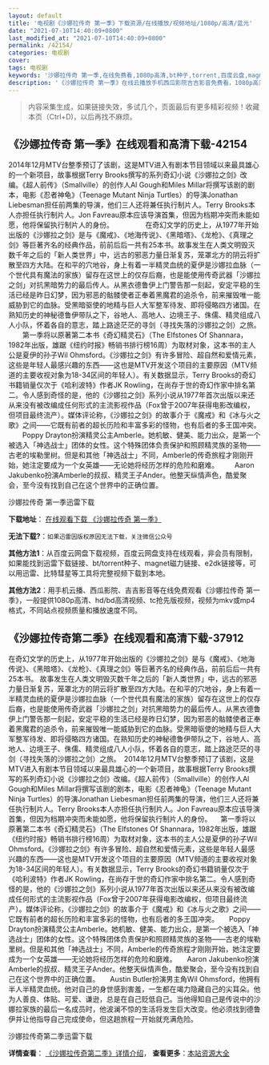 ```yaml
---
layout: default
title: '电视剧《沙娜拉传奇 第一季》下载资源/在线播放/视频地址/1080p/高清/蓝光'
date: "2021-07-10T14:40:09+0800"
last_modified_at: "2021-07-10T14:40:09+0800"
permalink: /42154/
categories: 电视剧
cover:
tags: 电视剧
keywords: '沙娜拉传奇 第一季,在线免费看,1080p高清,bt种子,torrent,百度云盘,magnet,磁力链,迅雷下载资源'
description: '《沙娜拉传奇 第一季》在线云播放手机西瓜影院吉吉影音免费看，1080p高清bd/hd未删减完整版和tc抢先枪版，mkv/mp4格式，附带bt/torrent种子、magnet/磁力链、百度云盘、网盘资源迅雷下载链接'
---
```


>内容采集生成，如果链接失效，多试几个，页面最后有更多精彩视频！收藏本页（Ctrl+D)，以后再找不麻烦。


## 《沙娜拉传奇 第一季》在线观看和高清下载-42154

2014年12月MTV台整季预订了该剧，这是MTV进入有剧本节目领域以来最具雄心的一个新项目，故事根据Terry Brooks撰写的系列奇幻小说《沙娜拉之剑》改编。《超人前传》（Smallville）的创作人Al Gough和Miles Millar将撰写该剧的剧本，电影《忍者神龟》（Teenage Mutant Ninja Turtles）的导演Jonathan Liebesman担任前两集的导演，他们三人还将兼任执行制片人。Terry Brooks本人亦担任执行制片人。Jon Favreau原本应该导演首集，但因为档期冲突而未能如愿，他将保留执行制片人的身份。 　　 　　在奇幻文学的历史上，从1977年开始出版的《沙娜拉之剑》是与《魔戒》、《地海传说》、《黑暗塔》、《龙枪》、《真理之剑》等巨著齐名的经典作品，前前后后一共有25本书。故事发生在人类文明毁灭数千年之后的「新人类世界」中，远古的邪恶力量日渐复苏，笼罩北方的阴云将扩散至四方大陆。在和平的穴地谷，身上有着一半精灵血统的夏伊是沙娜拉血脉（一个世代具有魔法的家族）留存在这世上的仅存后裔，也是能使用传奇武器「沙娜拉之剑」对抗黑暗势力的最后传人。从黑衣德鲁伊上门警告那一刻起，安定平稳的生活已经是昨日幻梦，因为邪恶的骷髅使者正奉着黑魔君的追杀令，前来摧毁唯一能威胁到它的血脉。受黑暗驱使的地精与巨人大军整军待发、即将侵略四方诸国。在熟知历史的神秘德鲁伊带队之下，谷地人、高地人、边境王子、侏儒、精灵组成八人小队，怀着各自的意志，踏上路途茫茫的寻剑（寻找失落的沙娜拉之剑）之旅。 　　第一季将以原著第二本书《奇幻精灵石》（The Elfstones Of Shannara，1982年出版，雄踞《纽约时报》畅销书排行榜16周）为取材对象，这本书的主人公是夏伊的孙子Wil Ohmsford。《沙娜拉之剑》有许多冒险、超自然和爱情元素，这些是年轻人最感兴趣的东西——这也是MTV开发这个项目的主要原因（MTV频道的主要收视对象为18-34区间的年轻人）。有关数据显示，Terry Brooks的奇幻书籍销量仅次于《哈利波特》作者JK Rowling，在尚存于世的奇幻作家中排名第二。令人感到奇怪的是，他的《沙娜拉之剑》系列小说从1977年首次出版以来还从来没有被改编成任何形式的主流影视作品（Fox曾于2007年获得电影改编权，但项目最终流产）。媒体评论称，《沙娜拉之剑》的故事介于《魔戒》和《冰与火之歌》之间&mdash;—它既有前者的超长历险和丰富多彩的怪物，也有后者的多王国冲突。 　　Poppy Drayton扮演精灵公主Amberle。她机敏、健美、能力出众，是第一个被选入「神选战士」团体的女性。这个特殊团体负责保护和照顾精灵族的圣物——古老的埃勒里树。但是和其他「神选战士」不同，Amberle的传奇旅程才刚刚开始，她注定要成为一个女英雄——无论她将经历怎样的危险和磨难。 　　Aaron Jakubenko扮演Amberle的叔叔、精灵王子Ander。他整天纵情声色，酷爱聚会，至今没有找到自己在这个世界中的正确位置。<!---剧情end--->


沙娜拉传奇 第一季迅雷下载

**下载地址**： [在线观看下载 《沙娜拉传奇 第一季》](https://www.993dy.com//vod-detail-id-9946.html) 


**无法下载?**：`如果迅雷因版权原因无法下载，关注微信公众号 `

**其他方法1**：从百度云网盘下载视频，百度云网盘支持在线观看，非会员有限制，如果能找到迅雷下载链接、bt/torrent种子、magnet磁力链接、e2dk链接等，可以用迅雷、比特彗星等工具将完整视频下载到本地。

**其他方法2**：用手机云播、西瓜影院、吉吉影音等在线免费观看《沙娜拉传奇 第一季》，一般提供1080p高清、hd/bd高清视频、tc抢先版视频，视频为mkv或mp4格式，不同站点视频质量和播放速度不同。


## 《沙娜拉传奇第二季》在线观看和高清下载-37912

在奇幻文学的历史上，从1977年开始出版的《沙娜拉之剑》是与《魔戒》、《地海传说》、《黑暗塔》、《龙枪》、《真理之剑》等巨著齐名的经典作品，前前后后一共有25本书。  故事发生在人类文明毁灭数千年之后的「新人类世界」中，远古的邪恶力量日渐复苏，笼罩北方的阴云将扩散至四方大陆。在和平的穴地谷，身上有着一半精灵血统的夏伊是沙娜拉血脉（一个世代具有魔法的家族）留存在这世上的仅存后裔，也是能使用传奇武器「沙娜拉之剑」对抗黑暗势力的最后传人。从黑衣德鲁伊上门警告那一刻起，安定平稳的生活已经是昨日幻梦，因为邪恶的骷髅使者正奉着黑魔君的追杀令，前来摧毁唯一能威胁到它的血脉。受黑暗驱使的地精与巨人大军整军待发、即将侵略四方诸国。在熟知历史的神秘德鲁伊带队之下，谷地人、高地人、边境王子、侏儒、精灵组成八人小队，怀着各自的意志，踏上路途茫茫的寻剑（寻找失落的沙娜拉之剑）之旅。　2014年12月MTV台整季预订了该剧，这是MTV进入有剧本节目领域以来最具雄心的一个新项目，故事根据Terry Brooks撰写的系列奇幻小说《沙娜拉之剑》改编。《超人前传》（Smallville）的创作人Al Gough和Miles Millar将撰写该剧的剧本，电影《忍者神龟》（Teenage Mutant Ninja Turtles）的导演Jonathan Liebesman担任前两集的导演，他们三人还将兼任执行制片人。Terry Brooks本人亦担任执行制片人。Jon Favreau原本应该导演首集，但因为档期冲突而未能如愿，他将保留执行制片人的身份。 　第一季将以原著第二本书《奇幻精灵石》（The Elfstones Of Shannara，1982年出版，雄踞《纽约时报》畅销书排行榜16周）为取材对象，这本书的主人公是夏伊的孙子Wil Ohmsford。《沙娜拉之剑》有许多冒险、超自然和爱情元素，这些是年轻人最感兴趣的东西——这也是MTV开发这个项目的主要原因（MTV频道的主要收视对象为18-34区间的年轻人）。有关数据显示，Terry Brooks的奇幻书籍销量仅次于《哈利波特》作者JK Rowling，在尚存于世的奇幻作家中排名第二。令人感到奇怪的是，他的《沙娜拉之剑》系列小说从1977年首次出版以来还从来没有被改编成任何形式的主流影视作品（Fox曾于2007年获得电影改编权，但项目最终流产）。媒体评论称，《沙娜拉之剑》的故事介于《魔戒》和《冰与火之歌》之间——它既有前者的超长历险和丰富多彩的怪物，也有后者的多王国冲突。　　Poppy Drayton扮演精灵公主Amberle。她机敏、健美、能力出众，是第一个被选入「神选战士」团体的女性。这个特殊团体负责保护和照顾精灵族的圣物——古老的埃勒里树。但是和其他「神选战士」不同，Amberle的传奇旅程才刚刚开始，她注定要成为一个女英雄——无论她将经历怎样的危险和磨难。　　Aaron Jakubenko扮演Amberle的叔叔、精灵王子Ander。他整天纵情声色，酷爱聚会，至今没有找到自己在这个世界中的正确位置。　　Austin Butler扮演男主角Wil Ohmsford，他拥有半人半精灵血统。他对自己的身世感到害羞，一生都在竭力隐藏自己的尖耳朵。他为人善良、体贴、可爱、谦逊，总是在自己贬低自己。当他得知自己是传说中的沙娜拉家族的最后一名成员时，他波澜不惊的生活将发生巨大改变。他必须找到德鲁伊并让他指导自己完成使命，但这趟旅程一开始就充满危险。


沙娜拉传奇第二季迅雷下载

**详情查看**： [《沙娜拉传奇第二季》详情介绍](/movie/37912/)， **查看更多**：[本站资源大全](/movie/t/all/)

